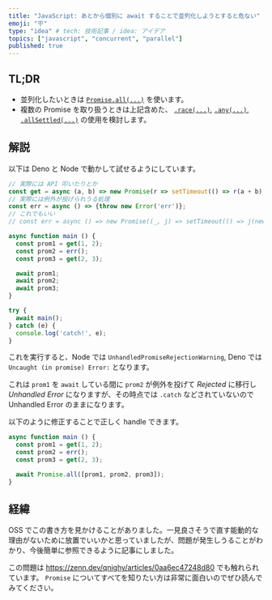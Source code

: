 ```yaml
---
title: "JavaScript: あとから個別に await することで並列化しようとすると危ない"
emoji: "🪧"
type: "idea" # tech: 技術記事 / idea: アイデア
topics: ["javascript", "concurrent", "parallel"]
published: true
---
```


## TL;DR

- 並列化したいときは [`Promise.all(...)`](https://developer.mozilla.org/en-US/docs/Web/JavaScript/Reference/Global_Objects/Promise/all) を使います。
- 複数の Promise を取り扱うときは上記含めた、 [`.race(...)`](https://developer.mozilla.org/en-US/docs/Web/JavaScript/Reference/Global_Objects/Promise/race), [`.any(...)`](https://developer.mozilla.org/en-US/docs/Web/JavaScript/Reference/Global_Objects/Promise/race), [`.allSettled(...)`](https://developer.mozilla.org/en-US/docs/Web/JavaScript/Reference/Global_Objects/Promise/allSettled) の使用を検討します。

## 解説

以下は Deno と Node で動かして試せるようにしています。

```js
// 実際には API 叩いたりとか
const get = async (a, b) => new Promise(r => setTimeout(() => r(a + b), 100));
// 実際には例外が投げられうる処理
const err = async () => {throw new Error('err')};
// これでもいい
// const err = async () => new Promise((_, j) => setTimeout(() => j(new Error("err")), 0));

async function main () {
  const prom1 = get(1, 2);
  const prom2 = err();
  const prom3 = get(2, 3);

  await prom1;
  await prom2;
  await prom3;
}

try {
  await main();
} catch (e) {
  console.log('catch!', e);
}
```

これを実行すると、Node では `UnhandledPromiseRejectionWarning`, Deno では `Uncaught (in promise) Error:` となります。

これは `prom1` を `await` している間に `prom2` が例外を投げて _Rejected_ に移行し _Unhandled Error_ になりますが、その時点では `.catch` などされていないので Unhandled Error のままになります。

以下のように修正することで正しく handle できます。

```js
async function main () {
  const prom1 = get(1, 2);
  const prom2 = err();
  const prom3 = get(2, 3);

  await Promise.all([prom1, prom2, prom3]);
}
```

## 経緯

OSS でこの書き方を見かけることがありました。一見良さそうで直す能動的な理由がないために放置でいいかと思っていましたが、問題が発生しうることがわかり、今後簡単に参照できるように記事にしました。

この問題は https://zenn.dev/qnighy/articles/0aa6ec47248d80 でも触れられています。 `Promise` についてすべてを知りたい方は非常に面白いのでぜひ読んでみてください。
